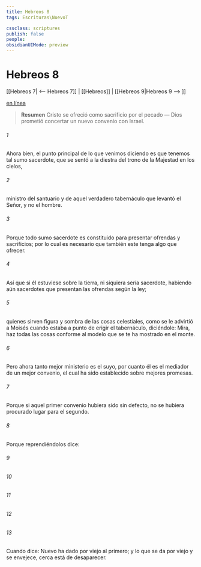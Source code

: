 ```yaml
---
title: Hebreos 8
tags: Escrituras\NuevoT

cssclass: scriptures
publish: false
people:
obsidianUIMode: preview
---
```


# Hebreos 8
[[Hebreos 7| <-- Hebreos 7]] | [[Hebreos]] | [[Hebreos 9|Hebreos 9 --> ]]

[en línea](https://churchofjesuschrist.org/study/scriptures/nt/heb/8?lang=spa)

> __Resumen__
Cristo se ofreció como sacrificio por el pecado — Dios prometió concertar un nuevo convenio con Israel.

###### 1 
Ahora bien, el punto principal de lo que venimos diciendo es que tenemos tal sumo sacerdote, que se sentó a la diestra del trono de la Majestad en los cielos,

###### 2 
ministro del santuario y de aquel verdadero tabernáculo que levantó el Señor, y no el hombre.

###### 3 
Porque todo sumo sacerdote es constituido para presentar ofrendas y sacrificios; por lo cual es necesario que también este tenga algo que ofrecer.

###### 4 
Así que si él estuviese sobre la tierra, ni siquiera sería sacerdote, habiendo aún sacerdotes que presentan las ofrendas según la ley;

###### 5 
quienes sirven  figura y sombra de las cosas celestiales, como se le advirtió a Moisés cuando estaba a punto de erigir el tabernáculo, diciéndole: Mira, haz todas las cosas conforme al modelo que se te ha mostrado en el monte.

###### 6 
Pero ahora tanto mejor ministerio es el suyo, por cuanto él es el mediador de un mejor convenio, el cual ha sido establecido sobre mejores promesas.

###### 7 
Porque si aquel primer convenio hubiera sido sin defecto, no se hubiera procurado lugar para el segundo.

###### 8 
Porque reprendiéndolos dice:

###### 9 


###### 10 


###### 11 


###### 12 


###### 13 
Cuando dice: Nuevo  ha dado por viejo al primero; y lo que se da por viejo y se envejece, cerca está de desaparecer.

